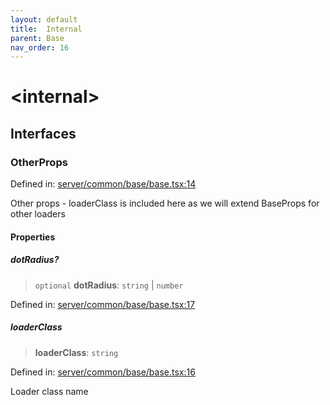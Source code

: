 ```yaml
---
layout: default
title:  Internal 
parent: Base
nav_order: 16
---
```

# \<internal\>

## Interfaces

### OtherProps

Defined in: [server/common/base/base.tsx:14](https://github.com/react18-tools/turborepo-template/blob/76e11a03ce743685b3981fb25ca890c3ce54662c/lib/src/server/common/base/base.tsx#L14)

Other props - loaderClass is included here as we will extend BaseProps for other loaders

#### Properties

##### dotRadius?

> `optional` **dotRadius**: `string` \| `number`

Defined in: [server/common/base/base.tsx:17](https://github.com/react18-tools/turborepo-template/blob/76e11a03ce743685b3981fb25ca890c3ce54662c/lib/src/server/common/base/base.tsx#L17)

##### loaderClass

> **loaderClass**: `string`

Defined in: [server/common/base/base.tsx:16](https://github.com/react18-tools/turborepo-template/blob/76e11a03ce743685b3981fb25ca890c3ce54662c/lib/src/server/common/base/base.tsx#L16)

Loader class name

